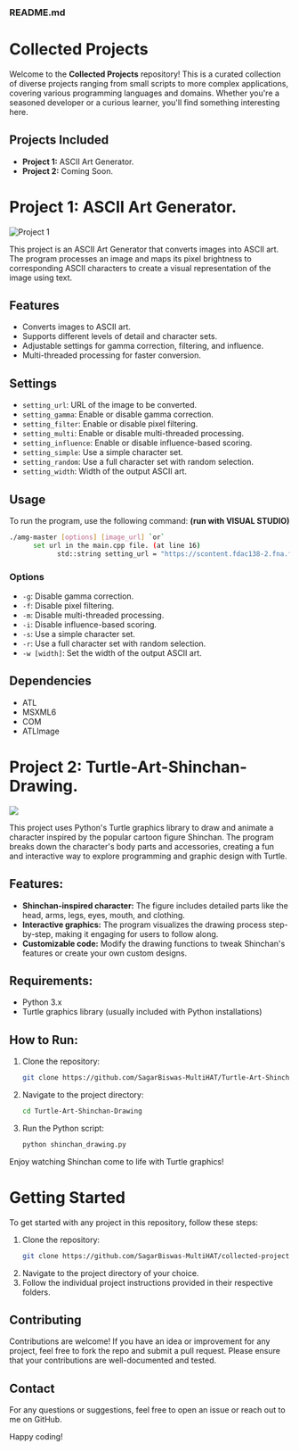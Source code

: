 
### README.md

# Collected Projects

Welcome to the **Collected Projects** repository! This is a curated collection of diverse projects ranging from small scripts to more complex applications, covering various programming languages and domains. Whether you're a seasoned developer or a curious learner, you'll find something interesting here.

## Projects Included

- **Project 1:** ASCII Art Generator.
- **Project 2:** Coming Soon.

# **Project 1:** ASCII Art Generator.

![Project 1](https://scontent.fdac138-2.fna.fbcdn.net/v/t39.30808-6/474520305_122137252070552158_5865321978973009289_n.jpg?stp=dst-jpg_s600x600_tt6&_nc_cat=103&ccb=1-7&_nc_sid=127cfc&_nc_ohc=82GRjgtrEr4Q7kNvgGEYRXz&_nc_zt=23&_nc_ht=scontent.fdac138-2.fna&_nc_gid=AuxysnRZKelJAY2Xch1vosZ&oh=00_AYAbjM_HZG8oFvMwQYyXOICdmt9tDjbpurDanu_kpbfeuA&oe=6796A815)

This project is an ASCII Art Generator that converts images into ASCII art. The program processes an image and maps its pixel brightness to corresponding ASCII characters to create a visual representation of the image using text.

## Features

- Converts images to ASCII art.
- Supports different levels of detail and character sets.
- Adjustable settings for gamma correction, filtering, and influence.
- Multi-threaded processing for faster conversion.

## Settings

- `setting_url`: URL of the image to be converted.
- `setting_gamma`: Enable or disable gamma correction.
- `setting_filter`: Enable or disable pixel filtering.
- `setting_multi`: Enable or disable multi-threaded processing.
- `setting_influence`: Enable or disable influence-based scoring.
- `setting_simple`: Use a simple character set.
- `setting_random`: Use a full character set with random selection.
- `setting_width`: Width of the output ASCII art.

## Usage

To run the program, use the following command: **(run with VISUAL STUDIO)**

```sh
./amg-master [options] [image_url] `or`
      set url in the main.cpp file. (at line 16)
            std::string setting_url = "https://scontent.fdac138-2.fna.fbcdn.net/v/t39.30808-6/468189987_562113459758072_5750289707861958507_n.jpg?_nc_cat=101&ccb=1-7&_nc_sid=a5f93a&_nc_eui2=AeHefKBj7Wty44Nzq6Ru5WaRuUp1IScm_DO5SnUhJyb8M6tI5wO459tE1MPbGPC7h7qGaLnICg45eW87wM6nhCOh&_nc_ohc=ldnYZL2HSgUQ7kNvgHM_RDh&_nc_zt=23&_nc_ht=scontent.fdac138-2.fna&_nc_gid=AT0z2ly-ESjNTNy18PxIN7p&oh=00_AYDSSFcgLRAoQ6ZEu4JTqlraf_KBBBskERq8FJmQGQEIEA&oe=6795131E";

```

### Options

- `-g`: Disable gamma correction.
- `-f`: Disable pixel filtering.
- `-m`: Disable multi-threaded processing.
- `-i`: Disable influence-based scoring.
- `-s`: Use a simple character set.
- `-r`: Use a full character set with random selection.
- `-w [width]`: Set the width of the output ASCII art.

## Dependencies

- ATL
- MSXML6
- COM
- ATLImage


# **Project 2:** Turtle-Art-Shinchan-Drawing.

![](https://scontent.fdac138-1.fna.fbcdn.net/v/t39.30808-6/474627949_122137252844552158_4536279369495664682_n.jpg?_nc_cat=109&ccb=1-7&_nc_sid=127cfc&_nc_ohc=cZgDnINmiA8Q7kNvgGKfkFJ&_nc_zt=23&_nc_ht=scontent.fdac138-1.fna&_nc_gid=AXT67ffgEwpmeLKz2oubg3a&oh=00_AYBeEGpUq4UJ0mTna5DQs984W6Xvy2v2DZDNDh-Pgl2DGw&oe=6796A8B2)

This project uses Python's Turtle graphics library to draw and animate a character inspired by the popular cartoon figure Shinchan. The program breaks down the character's body parts and accessories, creating a fun and interactive way to explore programming and graphic design with Turtle.

## Features:
- **Shinchan-inspired character:** The figure includes detailed parts like the head, arms, legs, eyes, mouth, and clothing.
- **Interactive graphics:** The program visualizes the drawing process step-by-step, making it engaging for users to follow along.
- **Customizable code:** Modify the drawing functions to tweak Shinchan's features or create your own custom designs.

## Requirements:
- Python 3.x
- Turtle graphics library (usually included with Python installations)

## How to Run:
1. Clone the repository:
   ```bash
   git clone https://github.com/SagarBiswas-MultiHAT/Turtle-Art-Shinchan-Drawing.git
   ```
2. Navigate to the project directory:
   ```bash
   cd Turtle-Art-Shinchan-Drawing
   ```
3. Run the Python script:
   ```bash
   python shinchan_drawing.py
   ```
   
Enjoy watching Shinchan come to life with Turtle graphics!


# Getting Started

To get started with any project in this repository, follow these steps:

1. Clone the repository:
   ```bash
   git clone https://github.com/SagarBiswas-MultiHAT/collected-projects.git
   ```
2. Navigate to the project directory of your choice.
3. Follow the individual project instructions provided in their respective folders.

## Contributing

Contributions are welcome! If you have an idea or improvement for any project, feel free to fork the repo and submit a pull request. Please ensure that your contributions are well-documented and tested.



## Contact

For any questions or suggestions, feel free to open an issue or reach out to me on GitHub.

Happy coding!

